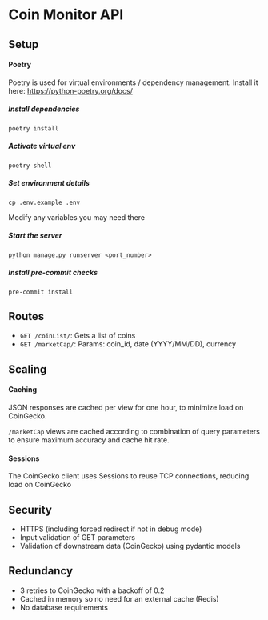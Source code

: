 # Coin Monitor API

## Setup

#### Poetry
Poetry is used for virtual environments / dependency management.
Install it here: https://python-poetry.org/docs/

##### Install dependencies
```shell script
poetry install
```

##### Activate virtual env
```shell script
poetry shell
```

##### Set environment details
```shell script
cp .env.example .env
```
Modify any variables you may need there

##### Start the server
```shell script
python manage.py runserver <port_number>
```

##### Install pre-commit checks
```shell script
pre-commit install
```

## Routes
- `GET /coinList/`: Gets a list of coins
- `GET /marketCap/`: Params: coin_id, date (YYYY/MM/DD), currency

## Scaling
#### Caching
JSON responses are cached per view for one hour, to minimize load on CoinGecko.

`/marketCap` views are cached according to combination of query parameters to ensure maximum accuracy
and cache hit rate.

#### Sessions
The CoinGecko client uses Sessions to reuse TCP connections, reducing load on CoinGecko


## Security
- HTTPS (including forced redirect if not in debug mode)
- Input validation of GET parameters
- Validation of downstream data (CoinGecko) using pydantic models

## Redundancy
- 3 retries to CoinGecko with a backoff of 0.2
- Cached in memory so no need for an external cache (Redis)
- No database requirements
